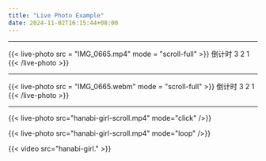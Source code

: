 ```yaml
---
title: "Live Photo Example"
date: 2024-11-02T16:15:44+08:00
---
```


<!--
{{< resources-list >}}
-->

<!--more-->
<!--
{{< live-photo src = "hanabi-girl-color-scroll.mp4" mode = "scroll-full" >}}
倒计时
3
2
1
{{< /live-photo >}}

---

{{< live-photo src = "hanabi-girl-color-scroll.mp4" mode = "scroll" >}}
倒计时
3
2
1
{{< /live-photo >}}
-->

---

{{< live-photo src = "IMG_0665.mp4" mode = "scroll-full" >}}
倒计时
3
2
1
{{< /live-photo >}}

---

{{< live-photo src = "IMG_0665.webm" mode = "scroll-full" >}}
倒计时
3
2
1
{{< /live-photo >}}

---

{{< live-photo src="hanabi-girl-scroll.mp4" mode="click" />}}

{{< live-photo src="hanabi-girl-scroll.mp4" mode="loop" />}}

{{< video src="hanabi-girl." >}}

<!--
{{< video src="IMG_0665.mp4" controls="false" preload="auto" autoplay="true" loop="true" muted="true" >}}
-->
